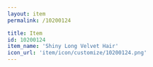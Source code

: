 ```yaml
---
layout: item
permalink: /10200124

title: Item
id: 10200124
item_name: 'Shiny Long Velvet Hair'
icon_url: 'item/icon/customize/10200124.png'
---
```

